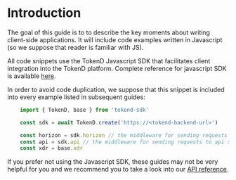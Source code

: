 # Introduction

The goal of this guide is to to describe the key moments about writing client-side applications. It will include code examples written in Javascript \(so we suppose that reader is familiar with JS\).

All code snippets use the TokenD Javascript SDK that facilitates client integration into the TokenD platform. Complete reference for javascript SDK is available [here](https://tokend.gitlab.io/new-js-sdk).

In order to avoid code duplication, we suppose that this snippet is included into every example listed in subsequent guides:

```javascript
    import { TokenD, base } from 'tokend-sdk'

    const sdk = await TokenD.create('https://<tokend-backend-url>')

    const horizon = sdk.horizon // the middleware for sending requests to horizon server
    const api = sdk.api // the middleware for sending requests to api server
    const xdr = base.xdr
```

If you prefer not using the Javascript SDK, these guides may not be very helpful for you and we recommend you to take a look into our [API reference](https://tokend.gitlab.io/docs).

